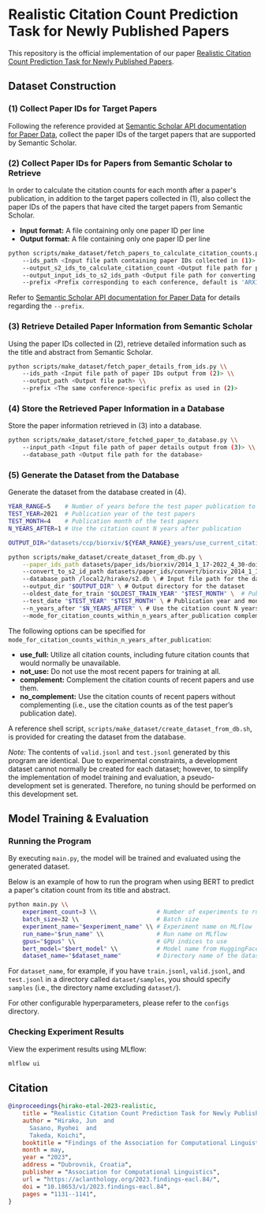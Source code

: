 # Realistic Citation Count Prediction Task for Newly Published Papers

This repository is the official implementation of our paper [Realistic Citation Count Prediction Task for Newly Published Papers](https://aclanthology.org/2023.findings-eacl.84/).

## Dataset Construction

### (1) Collect Paper IDs for Target Papers

Following the reference provided at [Semantic Scholar API documentation for Paper Data](https://api.semanticscholar.org/api-docs/graph#tag/Paper-Data/operation/get_graph_get_paper), collect the paper IDs of the target papers that are supported by Semantic Scholar.

### (2) Collect Paper IDs for Papers from Semantic Scholar to Retrieve

In order to calculate the citation counts for each month after a paper's publication, in addition to the target papers collected in (1), also collect the paper IDs of the papers that have cited the target papers from Semantic Scholar.

- **Input format:** A file containing only one paper ID per line
- **Output format:** A file containing only one paper ID per line

```bash
python scripts/make_dataset/fetch_papers_to_calculate_citation_counts.py \\
    --ids_path <Input file path containing paper IDs collected in (1)> \\
    --output_s2_ids_to_calculate_citation_count <Output file path for paper IDs for which to collect paper details> \\
    --output_input_ids_to_s2_ids_path <Output file path for converting input paper IDs to Semantic Scholar IDs> \\
    --prefix <Prefix corresponding to each conference, default is 'ARXIV:'>
```

Refer to [Semantic Scholar API documentation for Paper Data](https://api.semanticscholar.org/api-docs/graph#tag/Paper-Data/operation/get_graph_get_paper) for details regarding the `--prefix`.

### (3) Retrieve Detailed Paper Information from Semantic Scholar

Using the paper IDs collected in (2), retrieve detailed information such as the title and abstract from Semantic Scholar.

```bash
python scripts/make_dataset/fetch_paper_details_from_ids.py \\
    --ids_path <Input file path of paper IDs output from (2)> \\
    --output_path <Output file path> \\
    --prefix <The same conference-specific prefix as used in (2)>
```

### (4) Store the Retrieved Paper Information in a Database

Store the paper information retrieved in (3) into a database.

```bash
python scripts/make_dataset/store_fetched_paper_to_database.py \\
    --input_path <Input file path of paper details output from (3)> \\
    --database_path <Output file path for the database>
```

### (5) Generate the Dataset from the Database

Generate the dataset from the database created in (4).

```bash
YEAR_RANGE=5    # Number of years before the test paper publication to be used for training
TEST_YEAR=2021  # Publication year of the test papers
TEST_MONTH=4    # Publication month of the test papers
N_YEARS_AFTER=1 # Use the citation count N years after publication

OUTPUT_DIR="datasets/ccp/biorxiv/${YEAR_RANGE}_years/use_current_citation/test_${TEST_YEAR}-${TEST_MONTH}/${N_YEARS_AFTER}_year_later_citation_complemented" # Output directory

python scripts/make_dataset/create_dataset_from_db.py \
    --paper_ids_path datasets/paper_ids/biorxiv/2014_1_17-2022_4_30-doi-plant.txt \ # Input file path for paper IDs collected in (1)
    --convert_to_s2_id_path datasets/paper_ids/convert/biorxiv_2014_1_17-2022_4_30-doi-plant_to_s2_ids.json \ # Input file path for converting conference IDs to S2 IDs as output in (2)
    --database_path /local2/hirako/s2.db \ # Input file path for the database created in (4)
    --output_dir "$OUTPUT_DIR" \ # Output directory for the dataset
    --oldest_date_for_train "$OLDEST_TRAIN_YEAR" "$TEST_MONTH" \  # Publication year and month of the oldest training paper
    --test_date "$TEST_YEAR" "$TEST_MONTH" \ # Publication year and month of the test papers
    --n_years_after "$N_YEARS_AFTER" \ # Use the citation count N years after publication
    --mode_for_citation_counts_within_n_years_after_publication complement # Mode for utilizing recent papers during training
```

The following options can be specified for `mode_for_citation_counts_within_n_years_after_publication`:

- **use_full:** Utilize all citation counts, including future citation counts that would normally be unavailable.
- **not_use:** Do not use the most recent papers for training at all.
- **complement:** Complement the citation counts of recent papers and use them.
- **no_complement:** Use the citation counts of recent papers without complementing (i.e., use the citation counts as of the test paper’s publication date).

A reference shell script, `scripts/make_dataset/create_dataset_from_db.sh`, is provided for creating the dataset from the database.

*Note:* The contents of `valid.jsonl` and `test.jsonl` generated by this program are identical. Due to experimental constraints, a development dataset cannot normally be created for each dataset; however, to simplify the implementation of model training and evaluation, a pseudo-development set is generated. Therefore, no tuning should be performed on this development set.

## Model Training & Evaluation

### Running the Program

By executing `main.py`, the model will be trained and evaluated using the generated dataset.

Below is an example of how to run the program when using BERT to predict a paper's citation count from its title and abstract.

```bash
python main.py \\
    experiment_count=3 \\                 # Number of experiments to run with different random seeds
    batch_size=32 \\                      # Batch size
    experiment_name="$experiment_name" \\ # Experiment name on MLflow
    run_name="$run_name" \\               # Run name on MLflow
    gpus="$gpus" \\                       # GPU indices to use
    bert_model="$bert_model" \\           # Model name from HuggingFace
    dataset_name="$dataset_name"          # Directory name of the dataset to be used for training and evaluation
```

For `dataset_name`, for example, if you have `train.jsonl`, `valid.jsonl`, and `test.jsonl` in a directory called `dataset/samples`, you should specify `samples` (i.e., the directory name excluding `dataset/`).

For other configurable hyperparameters, please refer to the `configs` directory.

### Checking Experiment Results

View the experiment results using MLflow:

```bash
mlflow ui
```

## Citation

```bibtex
@inproceedings{hirako-etal-2023-realistic,
    title = "Realistic Citation Count Prediction Task for Newly Published Papers",
    author = "Hirako, Jun  and
      Sasano, Ryohei  and
      Takeda, Koichi",
    booktitle = "Findings of the Association for Computational Linguistics: EACL 2023",
    month = may,
    year = "2023",
    address = "Dubrovnik, Croatia",
    publisher = "Association for Computational Linguistics",
    url = "https://aclanthology.org/2023.findings-eacl.84/",
    doi = "10.18653/v1/2023.findings-eacl.84",
    pages = "1131--1141",
}
```
